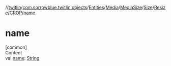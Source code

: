 //[twitlin](../../../../../../../index.md)/[com.sorrowblue.twitlin.objects](../../../../../../index.md)/[Entities](../../../../../index.md)/[Media](../../../../index.md)/[MediaSize](../../../index.md)/[Size](../../index.md)/[Resize](../index.md)/[CROP](index.md)/[name](name.md)



# name  
[common]  
Content  
val [name](name.md): [String](https://kotlinlang.org/api/latest/jvm/stdlib/kotlin/-string/index.html)  



